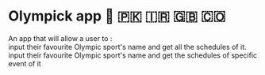 # Olympick app 🏴󠁧󠁢󠁷󠁬󠁳󠁿 🇵🇰 🇮🇷 🇬🇧 🇨🇴 
 
An app that will allow a user to : <br/>
 input their favourite Olympic sport's name and get all the schedules of it.
 input their favourite Olympic sport's name  and get the schedules of specific event of it
